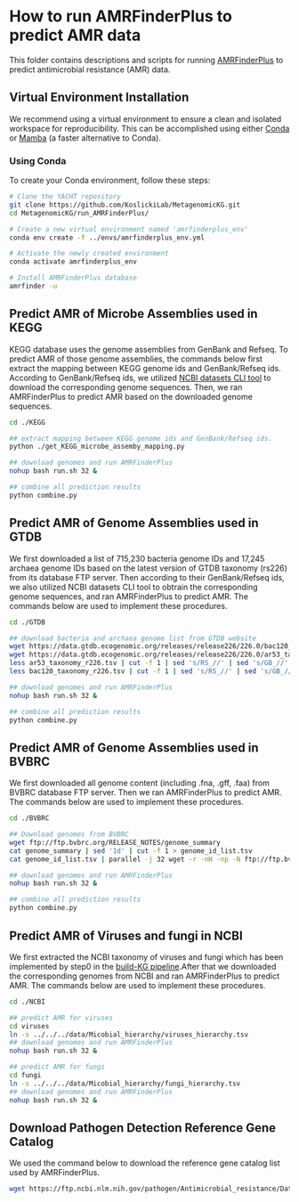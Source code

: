 # How to run AMRFinderPlus to predict AMR data
This folder contains descriptions and scripts for running [AMRFinderPlus](https://www.ncbi.nlm.nih.gov/pathogens/antimicrobial-resistance/AMRFinder/) to predict antimicrobial resistance (AMR) data.

## Virtual Environment Installation
We recommend using a virtual environment to ensure a clean and isolated workspace for reproducibility. This can be accomplished using either [Conda](https://conda.io/projects/conda/en/latest/user-guide/install/index.html) or [Mamba](https://github.com/mamba-org/mamba) (a faster alternative to Conda).

### Using Conda
To create your Conda environment, follow these steps:

```bash
# Clone the YACHT repository
git clone https://github.com/KoslickiLab/MetagenomicKG.git
cd MetagenomicKG/run_AMRFinderPlus/

# Create a new virtual environment named 'amrfinderplus_env'
conda env create -f ../envs/amrfinderplus_env.yml

# Activate the newly created environment
conda activate amrfinderplus_env

# Install AMRFinderPlus database
amrfinder -u
```

## Predict AMR of Microbe Assemblies used in KEGG
KEGG database uses the genome assemblies from GenBank and Refseq. To predict AMR of those genome assemblies, the commands below first extract the mapping between KEGG genome ids and GenBank/Refseq ids. According to GenBank/Refseq ids, we utilized [NCBI datasets CLI tool](https://www.ncbi.nlm.nih.gov/datasets/docs/v2/reference-docs/command-line/datasets/) to download the corresponding genome sequences. Then, we ran AMRFinderPlus to predict AMR based on the downloaded genome sequences.

```bash
cd ./KEGG

## extract mapping between KEGG genome ids and GenBank/Refseq ids.
python ./get_KEGG_microbe_assemby_mapping.py

## download genomes and run AMRFinderPlus
nohup bash run.sh 32 &

## combine all prediction results
python combine.py
```

## Predict AMR of Genome Assemblies used in GTDB
We first downloaded a list of 715,230 bacteria genome IDs and 17,245 archaea genome IDs based on the latest version of GTDB taxonomy (rs226) from its database FTP server. Then according to their GenBank/Refseq ids, we also utilized NCBI datasets CLI tool to obtrain the corresponding genome sequences, and ran AMRFinderPlus to predict AMR. The commands below are used to implement these procedures. 
```bash
cd ./GTDB

## download bacteria and archaea genome list from GTDB website
wget https://data.gtdb.ecogenomic.org/releases/release226/226.0/bac120_taxonomy_r226.tsv
wget https://data.gtdb.ecogenomic.org/releases/release226/226.0/ar53_taxonomy_r226.tsv
less ar53_taxonomy_r226.tsv | cut -f 1 | sed 's/RS_//' | sed 's/GB_//' > GTDB_genome_list
less bac120_taxonomy_r226.tsv | cut -f 1 | sed 's/RS_//' | sed 's/GB_//' >> GTDB_genome_list

## download genomes and run AMRFinderPlus
nohup bash run.sh 32 &

## combine all prediction results
python combine.py
```

## Predict AMR of Genome Assemblies used in BVBRC
We first downloaded all genome content (including .fna, .gff, .faa) from BVBRC database FTP server. Then we ran AMRFinderPlus to predict AMR. The commands below are used to implement these procedures. 
```bash
cd ./BVBRC

## Download genomes from BVBRC
wget ftp://ftp.bvbrc.org/RELEASE_NOTES/genome_summary
cat genome_summary | sed '1d' | cut -f 1 > genome_id_list.tsv
cat genome_id_list.tsv | parallel -j 32 wget -r -nH -np -N ftp://ftp.bvbrc.org/genomes/{}/

## download genomes and run AMRFinderPlus
nohup bash run.sh 32 &

## combine all prediction results
python combine.py
```

## Predict AMR of Viruses and fungi in NCBI
We first extracted the NCBI taxonomy of viruses and fungi which has been implemented by step0 in the [build-KG pipeline](https://github.com/KoslickiLab/MetagenomicKG/blob/master/run_buildKG_pipeline.smk).After that we downloaded the corresponding genomes from NCBI and ran AMRFinderPlus to predict AMR. The commands below are used to implement these procedures. 
```bash
cd ./NCBI

## predict AMR for viruses
cd viruses
ln -s ../../../data/Micobial_hierarchy/viruses_hierarchy.tsv
## download genomes and run AMRFinderPlus
nohup bash run.sh 32 &

## predict AMR for fungi
cd fungi
ln -s ../../../data/Micobial_hierarchy/fungi_hierarchy.tsv
## download genomes and run AMRFinderPlus
nohup bash run.sh 32 &
```

## Download Pathogen Detection Reference Gene Catalog
We used the command below to download the reference gene catalog list used by AMRFinderPlus.
```bash
wget https://ftp.ncbi.nlm.nih.gov/pathogen/Antimicrobial_resistance/Data/latest/ReferenceGeneCatalog.txt
```
